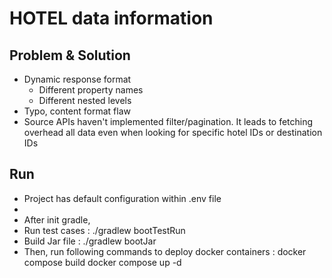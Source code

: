# HOTEL data information

## Problem & Solution ##
* Dynamic response format
    * Different property names
    * Different nested levels
* Typo, content format flaw
* Source APIs haven't implemented filter/pagination. It leads to fetching overhead all data even when looking for specific hotel IDs or destination IDs

## Run ##

* Project has default configuration within .env file
*
* After init gradle,
* Run test cases : ./gradlew bootTestRun
* Build Jar file :  ./gradlew bootJar
* Then, run following commands to deploy docker containers :
  docker compose build
  docker compose up -d
  
  

